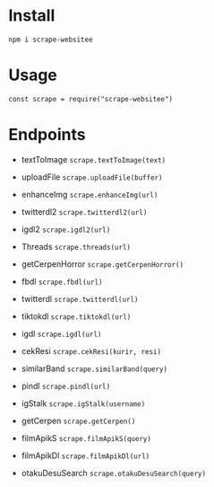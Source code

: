 # Install
`npm i scrape-websitee`

# Usage
`const scrape = require("scrape-websitee")`

# Endpoints
- textToImage
`scrape.textToImage(text)`

- uploadFile
`scrape.uploadFile(buffer)`

- enhanceImg
`scrape.enhanceImg(url)`

- twitterdl2
`scrape.twitterdl2(url)`

- igdl2
`scrape.igdl2(url)`

- Threads
`scrape.threads(url)`

- getCerpenHorror
`scrape.getCerpenHorror()`

- fbdl
`scrape.fbdl(url)`

- twitterdl
`scrape.twitterdl(url)`

- tiktokdl
`scrape.tiktokdl(url)`

- igdl
`scrape.igdl(url)`

- cekResi
`scrape.cekResi(kurir, resi)`

- similarBand
`scrape.similarBand(query)`

- pindl
`scrape.pindl(url)`

- igStalk
`scrape.igStalk(username)`

- getCerpen
`scrape.getCerpen()`

- filmApikS
`scrape.filmApikS(query)`

- filmApikDl
`scrape.filmApikDl(url)`

- otakuDesuSearch
`scrape.otakuDesuSearch(query)`

